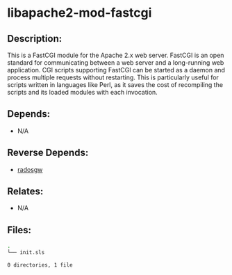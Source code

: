 # libapache2-mod-fastcgi

## Description:

This is a FastCGI module for the Apache 2.x web server.  FastCGI is an open standard for communicating between a web server and a long-running web application.  CGI scripts supporting FastCGI can be started as a daemon and process multiple requests without restarting.  This is particularly useful for scripts written in languages like Perl, as it saves the cost of recompiling the scripts and its loaded modules with each invocation.

## Depends:

  -  N/A

## Reverse Depends:

  -  [radosgw](salt/radosgw)

## Relates:

  -  N/A

## Files:

```bash
.
└── init.sls

0 directories, 1 file
```

